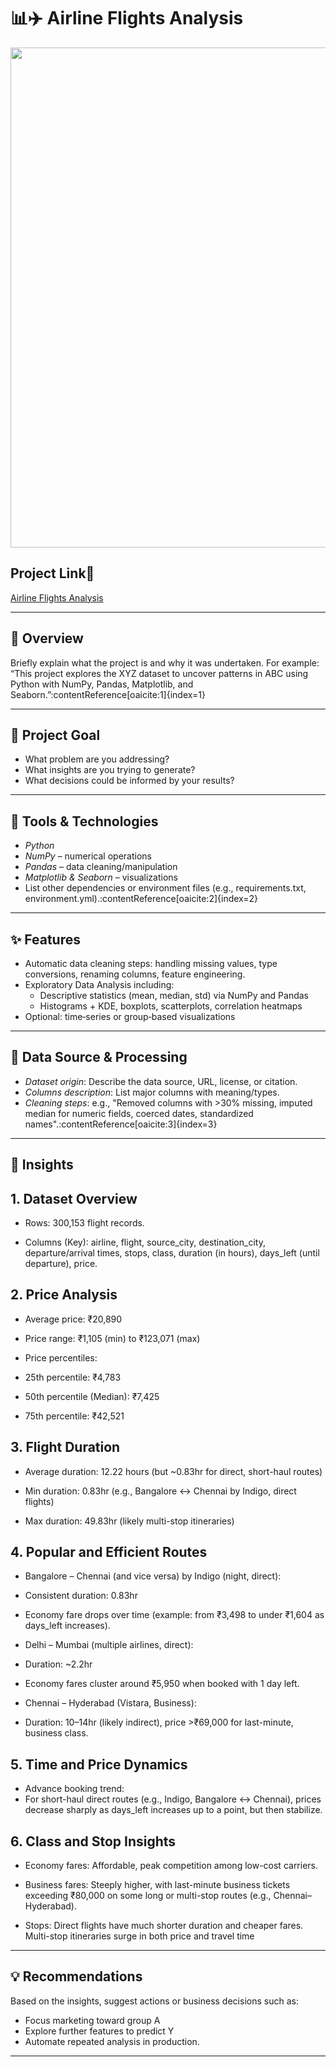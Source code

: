 # 📊✈️ Airline Flights Analysis


<img src="https://i.ytimg.com/vi/gu3Ot78j_Gc/hq720.jpg?sqp=-oaymwEhCK4FEIIDSFryq4qpAxMIARUAAAAAGAElAADIQj0AgKJD&rs=AOn4CLB-wQbFnzn-oUjliniQatcf6irdjw" width=800>


## Project Link🔗

[Airline Flights  Analysis](Airline_Flights_Analysis.ipynb)


---

## 🎯 Overview

Briefly explain what the project is and why it was undertaken. For example: “This project explores the XYZ dataset to uncover patterns in ABC using Python with NumPy, Pandas, Matplotlib, and Seaborn.”:contentReference[oaicite:1]{index=1}

---

## 📌 Project Goal

- What problem are you addressing?
- What insights are you trying to generate?
- What decisions could be informed by your results?

---

## 🧰 Tools & Technologies

- *Python* 
- *NumPy* – numerical operations
- *Pandas* – data cleaning/manipulation
- *Matplotlib & Seaborn* – visualizations
- List other dependencies or environment files (e.g., requirements.txt, environment.yml).:contentReference[oaicite:2]{index=2}

---

## ✨ Features

- Automatic data cleaning steps: handling missing values, type conversions, renaming columns, feature engineering.
- Exploratory Data Analysis including:
  - Descriptive statistics (mean, median, std) via NumPy and Pandas
  - Histograms + KDE, boxplots, scatterplots, correlation heatmaps
- Optional: time‑series or group‑based visualizations

---

## 🧼 Data Source & Processing

- *Dataset origin*: Describe the data source, URL, license, or citation.
- *Columns description*: List major columns with meaning/types.
- *Cleaning steps*: e.g., "Removed columns with >30% missing, imputed median for numeric fields, coerced dates, standardized names".:contentReference[oaicite:3]{index=3}

---

## 🧭 Insights
## 1. Dataset Overview
- Rows: 300,153 flight records.

- Columns (Key): airline, flight, source_city, destination_city, departure/arrival times, stops, class, duration (in hours), days_left (until departure), price.

## 2. Price Analysis
- Average price: ₹20,890

- Price range: ₹1,105 (min) to ₹123,071 (max)

- Price percentiles:

- 25th percentile: ₹4,783

- 50th percentile (Median): ₹7,425

- 75th percentile: ₹42,521

## 3. Flight Duration
- Average duration: 12.22 hours (but ~0.83hr for direct, short-haul routes)

- Min duration: 0.83hr (e.g., Bangalore ↔ Chennai by Indigo, direct flights)

- Max duration: 49.83hr (likely multi-stop itineraries)

## 4. Popular and Efficient Routes
- Bangalore – Chennai (and vice versa) by Indigo (night, direct):

- Consistent duration: 0.83hr

- Economy fare drops over time (example: from ₹3,498 to under ₹1,604 as days_left increases).

- Delhi – Mumbai (multiple airlines, direct):

- Duration: ~2.2hr

- Economy fares cluster around ₹5,950 when booked with 1 day left.

- Chennai – Hyderabad (Vistara, Business):

- Duration: 10–14hr (likely indirect), price >₹69,000 for last-minute, business class.

## 5. Time and Price Dynamics
- Advance booking trend:
- For short-haul direct routes (e.g., Indigo, Bangalore ↔ Chennai), prices decrease sharply as days_left increases up to a point, but then stabilize.

## 6. Class and Stop Insights
- Economy fares: Affordable, peak competition among low-cost carriers.

- Business fares: Steeply higher, with last-minute business tickets exceeding ₹80,000 on some long or multi-stop routes (e.g., Chennai–Hyderabad).

- Stops: Direct flights have much shorter duration and cheaper fares. Multi-stop itineraries surge in both price and travel time

---

## 💡 Recommendations

Based on the insights, suggest actions or business decisions such as:

- Focus marketing toward group A
- Explore further features to predict Y
- Automate repeated analysis in production.

---
